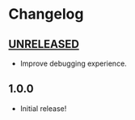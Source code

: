 # Changelog

<!-- The order of list items should be: Critical/Fixes, New, Update, Remove, Underpinnings -->
<!-- ## [UNRELEASED](https://github.com/roydukkey/docusaurus-theme-frontmatter/compare/v1.0.0...master) -->

## [UNRELEASED](https://github.com/roydukkey/docusaurus-theme-frontmatter/compare/v1.0.0...master)

* Improve debugging experience.

## 1.0.0

* Initial release!
